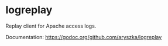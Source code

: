 # logreplay

Replay client for Apache access logs.

Documentation: https://godoc.org/github.com/aryszka/logreplay
